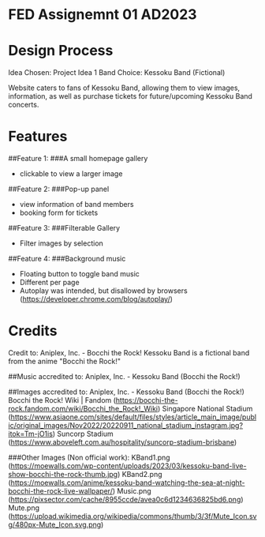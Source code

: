 # FED Assignemnt 01 AD2023

# Design Process
Idea Chosen: Project Idea 1
Band Choice: Kessoku Band (Fictional)

Website caters to fans of Kessoku Band, allowing them to view images, information, as well as purchase tickets for future/upcoming Kessoku Band concerts.

# Features
##Feature 1:
###A small homepage gallery
- clickable to view a larger image

##Feature 2: 
###Pop-up panel
- view information of band members
- booking form for tickets

##Feature 3: 
###Filterable Gallery
- Filter images by selection

##Feature 4: 
###Background music
- Floating button to toggle band music
- Different per page
- Autoplay was intended, but disallowed by browsers (https://developer.chrome.com/blog/autoplay/)

# Credits
Credit to: 
Aniplex, Inc. - Bocchi the Rock!
Kessoku Band is a fictional band from the anime "Bocchi the Rock!"

##Music accredited to:
Aniplex, Inc. - Kessoku Band (Bocchi the Rock!)

##Images accredited to:
Aniplex, Inc. - Kessoku Band (Bocchi the Rock!)
Bocchi the Rock! Wiki | Fandom (https://bocchi-the-rock.fandom.com/wiki/Bocchi_the_Rock!_Wiki)
Singapore National Stadium (https://www.asiaone.com/sites/default/files/styles/article_main_image/public/original_images/Nov2022/20220911_national_stadium_instagram.jpg?itok=Tm-jO1is)
Suncorp Stadium (https://www.aboveleft.com.au/hospitality/suncorp-stadium-brisbane)

###Other Images (Non official work):
KBand1.png (https://moewalls.com/wp-content/uploads/2023/03/kessoku-band-live-show-bocchi-the-rock-thumb.jpg)
KBand2.png (https://moewalls.com/anime/kessoku-band-watching-the-sea-at-night-bocchi-the-rock-live-wallpaper/)
Music.png (https://pixsector.com/cache/8955ccde/avea0c6d1234636825bd6.png)
Mute.png (https://upload.wikimedia.org/wikipedia/commons/thumb/3/3f/Mute_Icon.svg/480px-Mute_Icon.svg.png)


